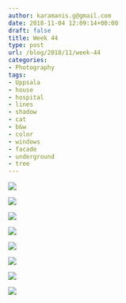 ```yaml
---
author: karamanis.g@gmail.com
date: 2018-11-04 12:09:14+00:00
draft: false
title: Week 44
type: post
url: /blog/2018/11/week-44
categories:
- Photography
tags:
- Uppsala
- house
- hospital
- lines
- shadow
- cat
- b&w
- color
- windows
- facade
- underground
- tree
---
```




  
   ![](https://images.squarespace-cdn.com/content/v1/4f3f61bae4b063b909445965/1541332702049-EESVGYX8QI1DKO1YZ0AS/ke17ZwdGBToddI8pDm48kLSERMgCVymnItqhne5EfYV7gQa3H78H3Y0txjaiv_0fDoOvxcdMmMKkDsyUqMSsMWxHk725yiiHCCLfrh8O1z5QHyNOqBUUEtDDsRWrJLTmMCg6RGY8TrcVSOIk4QoDPnvjthEs8TAhVmYN7i_-QaEW7L_Q40KNxq4S2FLq3V0y/image-asset.jpeg?format=original)

  

  
   ![](https://images.squarespace-cdn.com/content/v1/4f3f61bae4b063b909445965/1541332700332-FVV5858YTZVAMQA10IWP/ke17ZwdGBToddI8pDm48kLSERMgCVymnItqhne5EfYV7gQa3H78H3Y0txjaiv_0fDoOvxcdMmMKkDsyUqMSsMWxHk725yiiHCCLfrh8O1z5QHyNOqBUUEtDDsRWrJLTmMCg6RGY8TrcVSOIk4QoDPnvjthEs8TAhVmYN7i_-QaEW7L_Q40KNxq4S2FLq3V0y/image-asset.jpeg?format=original)

  

  
   ![](https://images.squarespace-cdn.com/content/v1/4f3f61bae4b063b909445965/1541332697676-9V1C95IJ9621ITPH5VO7/ke17ZwdGBToddI8pDm48kLSERMgCVymnItqhne5EfYV7gQa3H78H3Y0txjaiv_0fDoOvxcdMmMKkDsyUqMSsMWxHk725yiiHCCLfrh8O1z5QHyNOqBUUEtDDsRWrJLTmMCg6RGY8TrcVSOIk4QoDPnvjthEs8TAhVmYN7i_-QaEW7L_Q40KNxq4S2FLq3V0y/image-asset.jpeg?format=original)

  

  
   ![](https://images.squarespace-cdn.com/content/v1/4f3f61bae4b063b909445965/1541332709881-8ZLSESXISN7XXRS8BQUQ/ke17ZwdGBToddI8pDm48kLSERMgCVymnItqhne5EfYV7gQa3H78H3Y0txjaiv_0fDoOvxcdMmMKkDsyUqMSsMWxHk725yiiHCCLfrh8O1z5QHyNOqBUUEtDDsRWrJLTmMCg6RGY8TrcVSOIk4QoDPnvjthEs8TAhVmYN7i_-QaEW7L_Q40KNxq4S2FLq3V0y/image-asset.jpeg?format=original)

  

  
   ![](https://images.squarespace-cdn.com/content/v1/4f3f61bae4b063b909445965/1541332700647-G7CM3PEXRF32I6V8WHND/ke17ZwdGBToddI8pDm48kJUlZr2Ql5GtSKWrQpjur5t7gQa3H78H3Y0txjaiv_0fDoOvxcdMmMKkDsyUqMSsMWxHk725yiiHCCLfrh8O1z5QPOohDIaIeljMHgDF5CVlOqpeNLcJ80NK65_fV7S1UfNdxJhjhuaNor070w_QAc94zjGLGXCa1tSmDVMXf8RUVhMJRmnnhuU1v2M8fLFyJw/image-asset.jpeg?format=original)

  

  
   ![](https://images.squarespace-cdn.com/content/v1/4f3f61bae4b063b909445965/1541332709099-8HP6MS8B79QRTGQ40NJI/ke17ZwdGBToddI8pDm48kLSERMgCVymnItqhne5EfYV7gQa3H78H3Y0txjaiv_0fDoOvxcdMmMKkDsyUqMSsMWxHk725yiiHCCLfrh8O1z5QHyNOqBUUEtDDsRWrJLTmMCg6RGY8TrcVSOIk4QoDPnvjthEs8TAhVmYN7i_-QaEW7L_Q40KNxq4S2FLq3V0y/image-asset.jpeg?format=original)

  

  
   ![](https://images.squarespace-cdn.com/content/v1/4f3f61bae4b063b909445965/1541332710818-2LJR69S1VM5C7G9PXLI1/ke17ZwdGBToddI8pDm48kJUlZr2Ql5GtSKWrQpjur5t7gQa3H78H3Y0txjaiv_0fDoOvxcdMmMKkDsyUqMSsMWxHk725yiiHCCLfrh8O1z5QPOohDIaIeljMHgDF5CVlOqpeNLcJ80NK65_fV7S1UfNdxJhjhuaNor070w_QAc94zjGLGXCa1tSmDVMXf8RUVhMJRmnnhuU1v2M8fLFyJw/image-asset.jpeg?format=original)

  

  
   ![](https://images.squarespace-cdn.com/content/v1/4f3f61bae4b063b909445965/1541332710972-0BHBF4SBRATEZC041IHJ/ke17ZwdGBToddI8pDm48kLSERMgCVymnItqhne5EfYV7gQa3H78H3Y0txjaiv_0fDoOvxcdMmMKkDsyUqMSsMWxHk725yiiHCCLfrh8O1z5QHyNOqBUUEtDDsRWrJLTmMCg6RGY8TrcVSOIk4QoDPnvjthEs8TAhVmYN7i_-QaEW7L_Q40KNxq4S2FLq3V0y/image-asset.jpeg?format=original)

  


